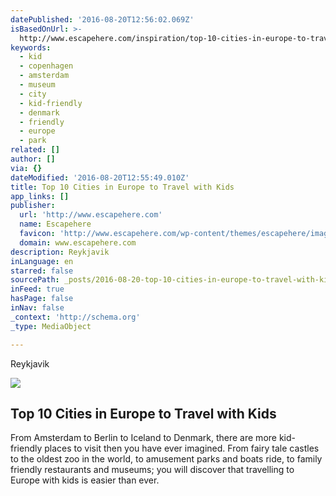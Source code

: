 ```yaml
---
datePublished: '2016-08-20T12:56:02.069Z'
isBasedOnUrl: >-
  http://www.escapehere.com/inspiration/top-10-cities-in-europe-to-travel-with-kids/2/
keywords:
  - kid
  - copenhagen
  - amsterdam
  - museum
  - city
  - kid-friendly
  - denmark
  - friendly
  - europe
  - park
related: []
author: []
via: {}
dateModified: '2016-08-20T12:55:49.010Z'
title: Top 10 Cities in Europe to Travel with Kids
app_links: []
publisher:
  url: 'http://www.escapehere.com'
  name: Escapehere
  favicon: 'http://www.escapehere.com/wp-content/themes/escapehere/images/favicon.ico'
  domain: www.escapehere.com
description: Reykjavik
inLanguage: en
starred: false
sourcePath: _posts/2016-08-20-top-10-cities-in-europe-to-travel-with-kids.md
inFeed: true
hasPage: false
inNav: false
_context: 'http://schema.org'
_type: MediaObject

---
```

Reykjavik

<article style=""><img src="https://imgflo.herokuapp.com/graph/vahj1ThiexotieMo/5f2f9a799b5dad94f0b5f5ddfac6de81/noop.jpg?input=http%3A%2F%2Fwww.escapehere.com%2Fwp-content%2Fuploads%2F2014%2F10%2F820x480xshutterstock_204573679-820x480.jpg.pagespeed.ic.l7z8OQfDk_.jpg" /><h1>Top 10 Cities in Europe to Travel with Kids</h1><p>From Amsterdam to Berlin to Iceland to Denmark, there are more kid-friendly places to visit then you have ever imagined. From fairy tale castles to the oldest zoo in the world, to amusement parks and boats ride, to family friendly restaurants and museums; you will discover that travelling to Europe with kids is easier than ever.</p></article>